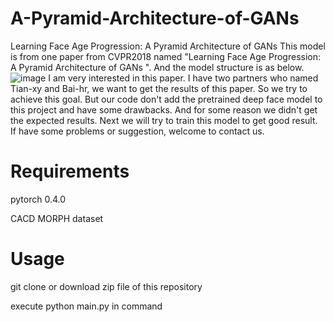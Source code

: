 # A-Pyramid-Architecture-of-GANs
Learning Face Age Progression: A Pyramid Architecture of GANs
This model is from one paper from CVPR2018 named "Learning Face Age Progression: A Pyramid Architecture of GANs
". And the model structure is as below.
![image](https://user-images.githubusercontent.com/45595580/49443441-6bb0ab80-f807-11e8-8ab6-17b70b9caef9.png)
I am very interested in this paper. I have two partners who named Tian-xy and Bai-hr, we want to get the results of this paper. So we try to achieve this goal. But our code don't add the pretrained deep face model to this project and have some drawbacks. And for some reason we didn't get the expected results. Next we will try to train this model to get good result. If have some problems or suggestion, welcome to contact us.

# Requirements
pytorch 0.4.0

CACD MORPH dataset

# Usage
git clone or download zip file of this repository

execute python main.py in command
